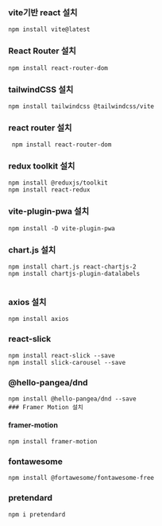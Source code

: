 ### vite기반 react 설치

```
npm install vite@latest
```

### React Router 설치

```
npm install react-router-dom
```

### tailwindCSS 설치

```
npm install tailwindcss @tailwindcss/vite
```

### react router 설치

```
 npm install react-router-dom
```

### redux toolkit 설치

```
npm install @reduxjs/toolkit
npm install react-redux
```

### vite-plugin-pwa 설치

```
npm install -D vite-plugin-pwa
```

### chart.js 설치

```
npm install chart.js react-chartjs-2
npm install chartjs-plugin-datalabels


```

### axios 설치

```
npm install axios
```

### react-slick

```
npm install react-slick --save
npm install slick-carousel --save
```

### @hello-pangea/dnd

```
npm install @hello-pangea/dnd --save
### Framer Motion 설치
```

#### framer-motion

```
npm install framer-motion

```

### fontawesome

```
npm install @fortawesome/fontawesome-free
```

### pretendard

```
npm i pretendard
```
